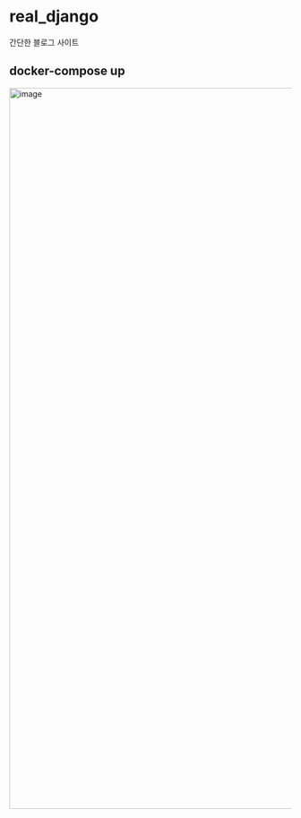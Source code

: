 # real_django
간단한 블로그 사이트


## docker-compose up

<img width="1289" alt="image" src="https://user-images.githubusercontent.com/57648890/221799116-554ca3e6-bef0-48dd-b002-bf731b08c1f8.png">
